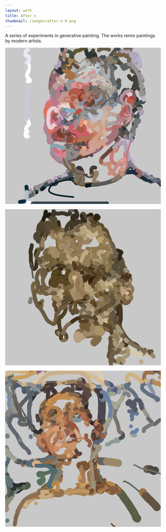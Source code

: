 ```yaml
---
layout: work
title: After x
thumbnail: /images/after-x-0.png
---
```


A series of experiments in generative painting. The works remix paintings by modern artists.

![](/images/after-x-1.png)

![](/images/after-x-2.png)

![](/images/after-x-0.png)

